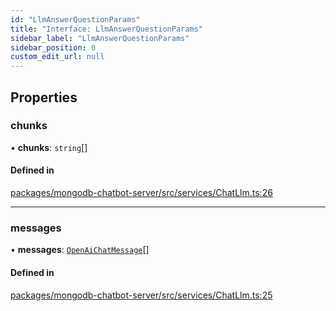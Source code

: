 ```yaml
---
id: "LlmAnswerQuestionParams"
title: "Interface: LlmAnswerQuestionParams"
sidebar_label: "LlmAnswerQuestionParams"
sidebar_position: 0
custom_edit_url: null
---
```


## Properties

### chunks

• **chunks**: `string`[]

#### Defined in

[packages/mongodb-chatbot-server/src/services/ChatLlm.ts:26](https://github.com/mongodben/chatbot/blob/4bc75a7/packages/mongodb-chatbot-server/src/services/ChatLlm.ts#L26)

___

### messages

• **messages**: [`OpenAiChatMessage`](OpenAiChatMessage.md)[]

#### Defined in

[packages/mongodb-chatbot-server/src/services/ChatLlm.ts:25](https://github.com/mongodben/chatbot/blob/4bc75a7/packages/mongodb-chatbot-server/src/services/ChatLlm.ts#L25)
